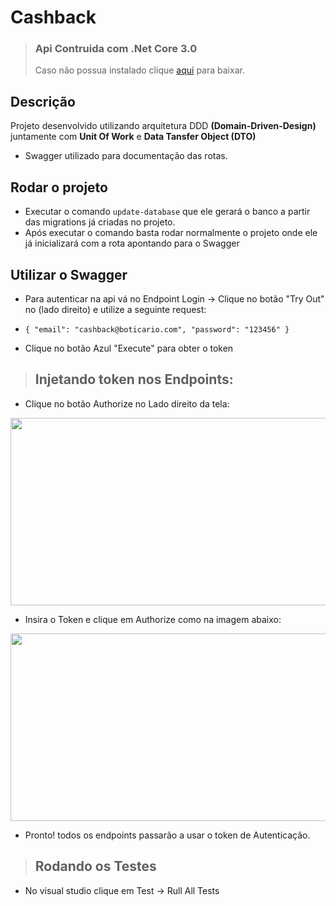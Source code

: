 # Cashback

> ### Api Contruida com .Net Core 3.0
> Caso não possua instalado clique <a href="https://dotnet.microsoft.com/download/dotnet-core/3.0">aqui</a> para baixar. 

## Descrição

Projeto desenvolvido utilizando arquitetura DDD **(Domain-Driven-Design)** juntamente com **Unit Of Work** e **Data Tansfer Object (DTO)**

- Swagger utilizado para documentação das rotas.

## Rodar o projeto

- Executar o comando `update-database` que ele gerará o banco a partir das migrations já criadas no projeto.
- Após executar o comando basta rodar normalmente o projeto onde ele já inicializará com a rota apontando para o Swagger

## Utilizar o Swagger

- Para autenticar na api vá no Endpoint Login -> Clique no botão "Try Out" no (lado direito) e utilize a seguinte request:

- `
{
  "email": "cashback@boticario.com",
  "password": "123456"
}
`
- Clique no botão Azul "Execute" para obter o token

> ## Injetando token nos Endpoints:

- Clique no botão Authorize no Lado direito da tela: 

<img src="https://imgur.com/Gvt2Alv.png" width="700" height="300"> 

- Insira o Token e clique em Authorize como na imagem abaixo:

<img  src="https://imgur.com/BBS7Ktp.png" width="600" height="300"> 

- Pronto! todos os endpoints passarão a usar o token de Autenticação.

> ## Rodando os Testes
- No visual studio clique em Test -> Rull All Tests




